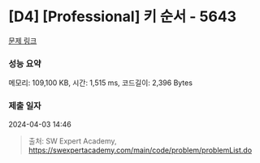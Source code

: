 # [D4] [Professional] 키 순서 - 5643 

[문제 링크](https://swexpertacademy.com/main/code/problem/problemDetail.do?contestProbId=AWXQsLWKd5cDFAUo) 

### 성능 요약

메모리: 109,100 KB, 시간: 1,515 ms, 코드길이: 2,396 Bytes

### 제출 일자

2024-04-03 14:46



> 출처: SW Expert Academy, https://swexpertacademy.com/main/code/problem/problemList.do
